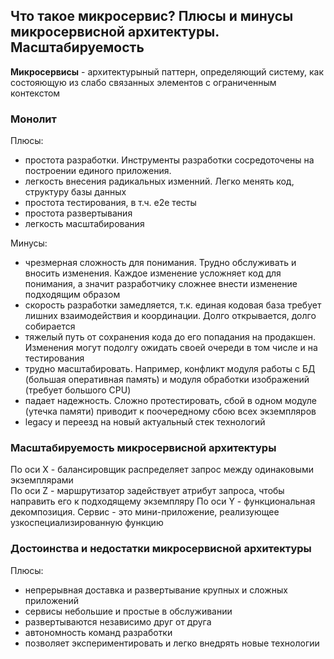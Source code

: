 ## Что такое микросервис? Плюсы и минусы микросервисной архитектуры. Масштабируемость

**Микросервисы** - архитектурыный паттерн, определяющий систему, как состояющую из слабо связанных элементов с ограниченным контекстом

### Монолит
Плюсы:
- простота разработки. Инструменты разработки сосредоточены на построении единого приложения.
- легкость внесения радикальных изменний. Легко менять код, структуру базы данных
- простота тестирования, в т.ч. e2e тесты
- простота развертывания
- легкость масштабирования  

Минусы:
- чрезмерная сложность для понимания. Трудно обслуживать и вносить изменения. Каждое изменение усложняет код для понимания, а значит разработчику сложнее внести изменение подходящим образом
- скорость разработки замедляется, т.к. единая кодовая база требует лишних взаимодействия и координации. Долго открывается, долго собирается
- тяжелый путь от сохранения кода до его попадания на продакшен. Изменения могут подолгу ожидать своей очереди в том числе и на тестирования
- трудно масштабировать. Например, конфликт модуля работы с БД (большая оперативная память) и модуля обработки изображений (требует большого CPU)
- падает надежность. Сложно протестировать, сбой в одном модуле (утечка памяти) приводит к поочередному сбою всех экземпляров
- legacy и переезд на новый актуальный стек технологий  

### Масштабируемость микросервисной архитектуры
По оси X - балансировщик распределяет запрос между одинаковыми экземплярами  
По оси Z - маршрутизатор задействует атрибут запроса, чтобы направить его к подходящему экземпляру
По оси Y - функциональная декомпозиция. Сервис - это мини-приложение, реализующее узкоспециализированную функцию

### Достоинства и недостатки микросервисной архитектуры
Плюсы:
- непрерывная доставка и развертывание крупных и сложных приложений
- сервисы небольшие и простые в обслуживании
- развертываются независимо друг от друга
- автономность команд разработки
- позволяет экспериментировать и легко внедрять новые технологии
